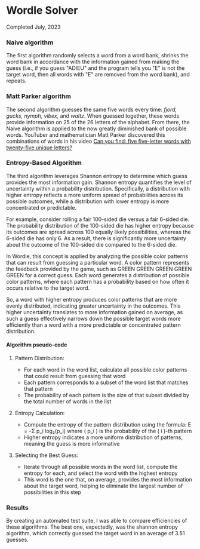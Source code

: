 # Wordle Solver

Completed July, 2023

### Naive algorithm

The first algorithm randomly selects a word from a word bank, shrinks the word bank in accordance with the information gained from making the guess (i.e., if you guess "ADIEU" and the program tells you "E" is not the target word, then all words with "E" are removed from the word bank), and repeats. 

### Matt Parker algorithm

The second algorithm guesses the same five words every time: *fjord, gucks, nymph, vibex,* and *waltz*. When guessed together, these words provide information on 25 of the 26 letters of the alphabet. From there, the Naive algorithm is applied to the now greatly diminished bank of possible words. YouTuber and mathematician Matt Parker discovered this combinations of words in his video [Can you find: five five-letter words with twenty-five unique letters?](https://www.youtube.com/watch?v=_-AfhLQfb6w)

### Entropy-Based Algorithm

The third algorithm leverages Shannon entropy to determine which guess provides the most information gain. Shannon entropy quantifies the level of uncertainty within a probability distribution. Specifically, a distribution with higher entropy reflects a more uniform spread of probabilities across its possible outcomes, while a distribution with lower entropy is more concentrated or predictable.

For example, consider rolling a fair 100-sided die versus a fair 6-sided die. The probability distribution of the 100-sided die has higher entropy because its outcomes are spread across 100 equally likely possibilities, whereas the 6-sided die has only 6. As a result, there is significantly more uncertainty about the outcome of the 100-sided die compared to the 6-sided die.

In Wordle, this concept is applied by analyzing the possible color patterns that can result from guessing a particular word. A color pattern represents the feedback provided by the game, such as GREEN GREEN GREEN GREEN GREEN for a correct guess. Each word generates a distribution of possible color patterns, where each pattern has a probability based on how often it occurs relative to the target word.

So, a word with higher entropy produces color patterns that are more evenly distributed, indicating greater uncertainty in the outcomes. This higher uncertainty translates to more information gained on average, as such a guess effectively narrows down the possible target words more efficiently than a word with a more predictable or concentrated pattern distribution.

#### Algorithm pseudo-code

1. Pattern Distribution:
   - For each word in the word list, calculate all possible color patterns that could result from guessing that word
   - Each pattern corresponds to a subset of the word list that matches that pattern
   - The probability of each pattern is the size of that subset divided by the total number of words in the list

2. Entropy Calculation:
   - Compute the entropy of the pattern distribution using the formula: E = -Σ p_i log₂(p_i)
     where \( p_i \) is the probability of the \( i \)-th pattern
   - Higher entropy indicates a more uniform distribution of patterns, meaning the guess is more informative

3. Selecting the Best Guess:
   - Iterate through all possible words in the word list, compute the entropy for each, and select the word with the highest entropy
   - This word is the one that, on average, provides the most information about the target word, helping to eliminate the largest number of possibilities in this step


### Results

By creating an automated test suite, I was able to compare efficiencies of these algorithms. The best one, expectedly, was the shannon entropy algorithm, which correctly guessed the target word 
in an average of 3.51 guesses.
